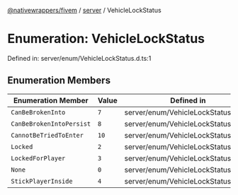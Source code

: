 [@nativewrappers/fivem](../../README.md) / [server](../README.md) / VehicleLockStatus

# Enumeration: VehicleLockStatus

Defined in: server/enum/VehicleLockStatus.d.ts:1

## Enumeration Members

| Enumeration Member | Value | Defined in |
| ------ | ------ | ------ |
| <a id="canbebrokeninto"></a> `CanBeBrokenInto` | `7` | server/enum/VehicleLockStatus.d.ts:6 |
| <a id="canbebrokenintopersist"></a> `CanBeBrokenIntoPersist` | `8` | server/enum/VehicleLockStatus.d.ts:7 |
| <a id="cannotbetriedtoenter"></a> `CannotBeTriedToEnter` | `10` | server/enum/VehicleLockStatus.d.ts:8 |
| <a id="locked"></a> `Locked` | `2` | server/enum/VehicleLockStatus.d.ts:3 |
| <a id="lockedforplayer"></a> `LockedForPlayer` | `3` | server/enum/VehicleLockStatus.d.ts:4 |
| <a id="none"></a> `None` | `0` | server/enum/VehicleLockStatus.d.ts:2 |
| <a id="stickplayerinside"></a> `StickPlayerInside` | `4` | server/enum/VehicleLockStatus.d.ts:5 |
